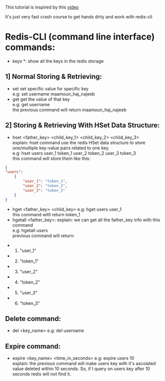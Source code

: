 This tutorial is inspired by this [video](https://www.youtube.com/watch?v=_8lJ5lp8P0U&list=WL&index=150&t=1326s)

It's just very fast crash course to get hands dirty and work with redis-cli

# Redis-CLI (command line interface) commands:</br>
- keys *:
show all the keys in the redis storage</br>

## 1] Normal Storing & Retrieving:
- set <key> <value>
set specific value for specific key</br>
e.g: set username maamoun_haj_najeeb</br>
- get <key>
get the value of that key</br>
e.g: get username</br>
the previous command will return maamoun_haj_najeeb</br>

## 2] Storing & Retrieving With HSet Data Structure:
- hset <father_key> <child_key_1> <value> <child_key_2> <value>
 <child_key_3> <value></br>
explain: hset command use the redis HSet data structure to store one/multiple key-value pairs related to one key.</br>
e.g: hset users user_1 token_1 user_2 token_2 user_3 token_3</br>
this command will store them like this:</br>
```json
{
"users": 
	{
		"user_1": "token_1",
		"user_2": "token_2",
		"user_3": "token_3"
	}
}
```
- hget <father_key> <child_key>
e.g: hget users user_1</br>
this command witll return token_1</br>
- hgetall <father_key>:
explain: we can get all the father_key info with this command</br>
e.g: hgetall users</br>
previous command will return:</br>
* 1) "user_1"</br>
* 2) "token_1"</br>
* 3) "user_2"</br>
* 4) "token_2"</br>
* 5) "user_3"</br>
* 6) "token_3"</br>

## Delete command:
- del <key_name>
e.g: del username</br>

## Expire command:
- expire <key_name> <time_in_seconds>
e.g: expire users 10</br>
explain: the previous command will make users key with it's ascoiated value deleted within 10 seconds. So, if I query on users key after 10 seconds redis will not find it.</br>



